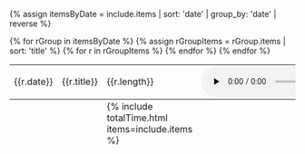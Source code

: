 {% assign itemsByDate = include.items | sort: 'date' | group_by: 'date' | reverse %}

<table>
    <tbody>
        {% for rGroup in itemsByDate %}
            {% assign rGroupItems = rGroup.items | sort: 'title' %}
            {% for r in rGroupItems %}
                <tr>
                    <td>{{r.date}}</td>
                    <td>
                        {{r.title}}
                    </td>
                    <td>
                        {{r.length}}
                    </td>
                    <td>
                        <audio src="{{site.url}}/recordings/{{r.path | uri_escape}}" controls controlsList="nodownload" preload="none" />
                    </td>
                </tr>
            {% endfor %}
        {% endfor %}
    </tbody>
    <tfoot>
        <tr>
            <td colspan="2"></td>
            <td>{% include totalTime.html items=include.items %}</td>
            <td></td>
        </tr>
    </tfoot>
</table>
